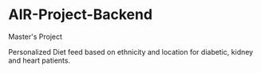 # AIR-Project-Backend
Master's Project

Personalized Diet feed based on ethnicity and location for diabetic, kidney and heart patients.
